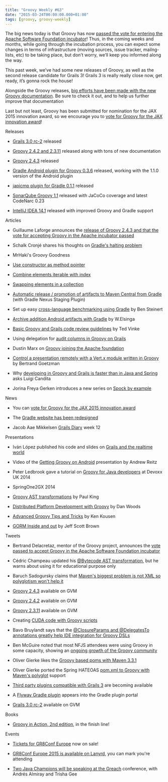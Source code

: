 ```yaml
---
title: "Groovy Weekly #63"
date: "2015-03-24T00:00:00.000+01:00"
tags: [groovy, groovy-weekly]
---
```


The big news today is that Groovy has now [passed the vote for entering the Apache Software Foundation incubator](http://glaforge.appspot.com/article/groovy-2-4-3-out-and-entering-apache-s-incubator)! Thus, in the coming weeks and months, while going through the incubation process, you can expect some changes in terms of infrastructure (moving sources, issue tracker, mailng-lists, etc) to be taking place, but don’t worry, we’ll keep you informed along the way.

  

This past week, we’ve had some new releases of Groovy, as well as the second release candidate for Grails 3! Grails 3 is really really close now, get ready, it’s gonna rock the house!

  

Alongside the Groovy releases, [big efforts have been made with the new Groovy documentation](http://glaforge.appspot.com/article/groovy-2-4-2-and-2-3-11-released). Be sure to check it out, and to help us further improve that documentation

  

Last but not least, Groovy has been submitted for nomination for the JAX 2015 innovation award, so we encourage you to [vote for Groovy for the JAX innovation award](http://jaxenter.com/jax-awards-2015/submit-your-vote)!

Releases

*   [Grails 3.0 rc-2](https://twitter.com/grailsframework/status/578127217198174208) released
    
*   [Groovy 2.4.2 and 2.3.11](http://glaforge.appspot.com/article/groovy-2-4-2-and-2-3-11-released) released along with tons of new documentation
    
*   [Groovy 2.4.3](http://groovy-lang.org/changelogs/changelog-2.4.3.html) released
    
*   [Gradle Android plugin for Groovy 0.3.6](https://twitter.com/CedricChampeau/status/580017871620874241) released, working with the 1.1.0 version of the Android plugin
    
*   [japicmp plugin for Gradle 0.1.1](https://twitter.com/CedricChampeau/status/579727386452819969) released
    
*   [SonarQube Groovy 1.1](https://twitter.com/SonarSource/status/579950945263620096) released with JaCoCo coverage and latest CodeNarc 0.23
    
*   [IntelliJ IDEA 14.1](https://www.jetbrains.com/idea/whatsnew/) released with improved Groovy and Gradle support
    

Articles

*   Guillaume Laforge announces the [release of Groovy 2.4.3 and that the vote for accepting Groovy in the Apache incubator passed](http://glaforge.appspot.com/article/groovy-2-4-3-out-and-entering-apache-s-incubator)
    
*   Schalk Cronjé shares his thoughts on [Gradle's halting problem](http://delivervalue.blogspot.co.uk/2015/03/so-what-about-this-halting-problem-in.html)
    
*   MrHaki's Groovy Goodness
    

*   [Use constructor as method pointer](http://mrhaki.blogspot.fr/2015/03/groovy-goodness-use-constructor-as.html)
    
*   [Combine elements iterable with index](http://mrhaki.blogspot.fr/2015/03/groovy-goodness-combine-elements.html)
    
*   [Swapping elements in a collection](http://mrhaki.blogspot.fr/2015/03/groovy-goodness-swapping-elements-in.html)
    

*   [Automatic release / promotion of artifacts to Maven Central from Gradle](https://solidsoft.wordpress.com/2015/03/24/automatic-promotion-of-artifacts-to-maven-central-from-gradle/) (with Gradle Nexus Staging Plugin)
    
*   Set up easy [cross-language benchmarking using Gradle](http://blog.comsysto.com/2015/02/20/cross-language-benchmarking-made-easy/) by Ben Steinert
    
*   [Archive addition Android artifacts with Gradle](http://wiebe-elsinga.com/blog/archive-addition-android-artifacts-with-gradle/) by W.Elsinga
    
*   [Basic Groovy and Grails code review guidelines](https://tedvinke.wordpress.com/2015/03/15/basic-groovy-and-grails-code-review-guidelines/) by Ted Vinke
    
*   Using delegation for [audit columns in Groovy on Grails](http://helpingtoomuch.blogspot.fr/2015/03/using-delegation-for-audit-columns-in.html)
    
*   Dustin Marx on [Groovy joining the Apache foundation](http://java.dzone.com/articles/excellent-groovy-intends-join)
    
*   [Control a presentation remotely with a Vert.x module written in Groovy](https://twitter.com/bgoetzmann/status/577958849551822848) by Bertrand Goetzman
    
*   Why [developing in Groovy and Grails is faster than in Java and Spring](http://www.techgig.com/readnews.php?category=Technology%2F+Skill+News&tgnews_link=http%3A%2F%2Ffeeds.dzone.com%2F~r%2Fdzone%2Ffrontpage%2F~3%2FYLKvHSdp1X0%2Fwhy_developing_in_groovygrails_is_faster_than_in.html&tg_type=rss&tgnews_id=54456) asks Luigi Candita
    
*   Jorina Freya Gerken introduces a new series on [Spock by example](http://eclipsesource.com/blogs/2015/03/20/spock-by-example-introducing-the-series/)
    

News

*   You can [vote for Groovy for the JAX 2015 innovation award](http://jaxenter.com/jax-awards-2015/submit-your-vote)
    
*   The [Gradle website has been redesigned](http://www.gradle.org/)
    
*   Jacob Aae Mikkelsen [Grails Diary](https://twitter.com/JacobAae/status/580150710886645760) week 12
    

Presentations

*   Iván López published his code and slides on [Grails and the realtime world](https://twitter.com/ilopmar/status/578121164632936450)
    
*   Video of the [Getting Groovy on Android](https://twitter.com/andrewreitz_/status/580337018493775873) presentation by Andrew Reitz
    
*   Peter Ledbrook gave a tutorial on [Groovy for Java developers](https://www.parleys.com/talk/groovy-java-developers) at Devoxx UK 2014
    
*   SpringOne2GX 2014
    

*   [Groovy AST transformations](http://www.infoq.com/presentations/groovy-ast) by Paul King
    
*   [Distributed Platform Development with Groovy](http://www.infoq.com/presentations/groovy-distributed-enterprise) by Dan Woods
    
*   [Advanced Groovy Tips and Tricks](http://www.infoq.com/presentations/groovy-tips-tricks) by Ken Kousen
    
*   [GORM Inside and out](http://www.infoq.com/presentations/groovy-gorm) by Jeff Scott Brown
    

Tweets

*   Bertrand Delacretaz, mentor of the Groovy project, announces the [vote passed to accept Groovy in the Apache Software Foundation incubator](https://twitter.com/bdelacretaz/status/580057703202086912)
    
*   Cédric Champeau updated his [@Bytecode AST transformation](https://twitter.com/CedricChampeau/status/580479826563362817), but he warns about using it for educational purpose only
    
*   Baruch Sadogursky claims that [Maven's biggest problem is not XML so polyglotism won't help it](https://twitter.com/jbaruch/status/580269909520752640)
    
*   [Groovy 2.4.3](https://twitter.com/gvmtool/status/580071538805862400) available on GVM
    
*   [Groovy 2.4.2](https://twitter.com/gvmtool/status/579688895304085504) available on GVM
    
*   [Groovy 2.3.11](https://twitter.com/gvmtool/status/579688160973713408) available on GVM
    
*   Creating [CUDA code with Groovy scripts](https://twitter.com/PSJedox/status/578671464074752003/photo/1)
    
*   Bavo Bruylandt says that the [@ClosureParams and @DelegatesTo annotations greatly help IDE integration for Groovy DSLs](https://twitter.com/bavobbr/status/578807970886209537)
    
*   Ben McGuire noted that most NFJS attendees were using Groovy in some capacity, showing an [ongoing growth of the Groovy community](https://twitter.com/ben_t_mcguire/status/579399082029944832)
    
*   Oliver Gierke likes the [Groovy based poms with Maven 3.3.1](https://twitter.com/olivergierke/status/577903566070902785)
    
*   Oliver Gierke ported the Spring HATEOAS [pom.xml to Groovy with Maven's polyglot](https://twitter.com/olivergierke/status/578521532349157376) support
    
*   [Third party plugins compatible with Grails 3](https://twitter.com/grailsframework/status/577843537284325378) are becoming available
    
*   A [Flyway Gradle plugin](https://twitter.com/FlywayDb/status/577872090998575108) appears into the Gradle plugin portal
    
*   [Grails 3.0 rc-2](https://twitter.com/gvmtool/status/578129119361306624) available on GVM
    

Books

*   [Groovy in Action, 2nd edition](https://twitter.com/ManningMEAP/status/580416001814204417), in the finish line!
    

Events

*   [Tickets for GR8Conf Europe](https://twitter.com/gr8conf/status/580435505852071936) now on sale!
    
*   [GR8Conf Europe 2015 is available on Lanyrd](https://twitter.com/gr8conf/status/577996465248718848), you can mark you're attending
    
*   [Two Java Champions will be speaking at the Greach](https://twitter.com/greachconf/status/579609854320381952) conference, with Andrés Almiray and Trisha Gee